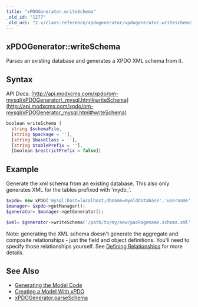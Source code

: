 ```yaml
---
title: "xPDOGenerator.writeSchema"
_old_id: "1277"
_old_uri: "2.x/class-reference/xpdogenerator/xpdogenerator.writeschema"
---
```


## xPDOGenerator::writeSchema

Parses an existing database and generates a XPDO XML schema from it.

## Syntax

API Docs: [http://api.modxcms.com/xpdo/om-mysql/xPDOGenerator\_mysql.html#writeSchema](http://api.modxcms.com/xpdo/om-mysql/xPDOGenerator_mysql.html#writeSchema)

``` php 
boolean writeSchema (
  string $schemaFile,
  [string $package = ''],
  [string $baseClass = ''],
  [string $tablePrefix = ''],
  [boolean $restrictPrefix = false])
```

## Example

Generate the xml schema from an existing database. This also only generates XML for the tables prefixed with 'mydb\_'.

``` php 
$xpdo= new xPDO('mysql:host=localhost;dbname=myolddatabase','username','password','mydb_');
$manager= $xpdo->getManager();
$generator= $manager->getGenerator();

$xml= $generator->writeSchema('/path/to/my/new/packagename.schema.xml','mypackage', 'xPDOObject','mydb_');
```

Note: generating the XML schema doesn't generate the aggregate and composite relationships - just the field and object definitions. You'll need to specify those relationships yourself. See [Defining Relationships](http://rtfm.modx.com/display/xPDO20/Defining+Relationships) for more details. 

## See Also

- [Generating the Model Code](xpdo/getting-started/creating-a-model-with-xpdo/generating-the-model-code "Generating the Model Code")
- [Creating a Model With xPDO](xpdo/getting-started/creating-a-model-with-xpdo "Creating a Model With xPDO")
- [xPDOGenerator.parseSchema](xpdo/class-reference/xpdogenerator/xpdogenerator.parseschema "xPDOGenerator.parseSchema")